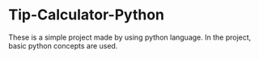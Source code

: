 # Tip-Calculator-Python
These is a simple project made by using python language. In the project, basic python concepts are used.
